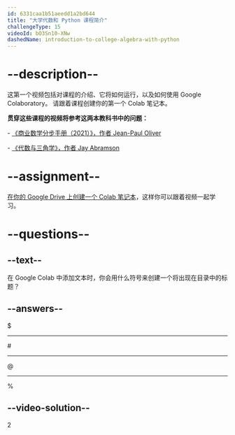 ```yaml
---
id: 6331caa1b51aeedd1a2bd644
title: "大学代数和 Python 课程简介"
challengeType: 15
videoId: bO3Sn10-XNw
dashedName: introduction-to-college-algebra-with-python
---
```


# --description--

这第一个视频包括对课程的介绍、它将如何运行，以及如何使用 Google Colaboratory。 请跟着课程创建你的第一个 Colab 笔记本。

**贯穿这些课程的视频将参考这两本教科书中的问题：**

\- <a href="https://lyryx.com/subjects/business/business-mathematics/" target="_blank" rel="noopener noreferrer nofollow">《商业数学分步手册（2021）》，作者 Jean-Paul Oliver</a>

\- <a href="https://openstax.org/details/books/algebra-and-trigonometry" target="_blank" rel="noopener noreferrer nofollow">《代数与三角学》，作者 Jay Abramson</a>

# --assignment--

<a href="https://drive.google.com/" target="_blank" rel="noopener noreferrer nofollow">在你的 Google Drive 上创建一个 Colab 笔记本</a>，这样你可以跟着视频一起学习。

# --questions--

## --text--

在 Google Colab 中添加文本时，你会用什么符号来创建一个将出现在目录中的标题？

## --answers--

&dollar;

---

&num;

---

&commat;

---

&percnt;

## --video-solution--

2
